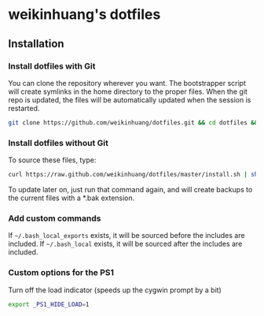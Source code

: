 # weikinhuang's dotfiles

## Installation

### Install dotfiles with Git

You can clone the repository wherever you want.
The bootstrapper script will create symlinks in the home directory to the proper files.
When the git repo is updated, the files will be automatically updated when the session is restarted.

```bash
git clone https://github.com/weikinhuang/dotfiles.git && cd dotfiles && ./bootstrap.sh
```

### Install dotfiles without Git

To source these files, type:

```bash
curl https://raw.github.com/weikinhuang/dotfiles/master/install.sh | sh
```

To update later on, just run that command again, and will create backups to the current files with a *.bak extension.

### Add custom commands

If `~/.bash_local_exports` exists, it will be sourced before the includes are included.
If `~/.bash_local` exists, it will be sourced after the includes are included.

### Custom options for the PS1

Turn off the load indicator (speeds up the cygwin prompt by a bit)
```bash
export _PS1_HIDE_LOAD=1
```
